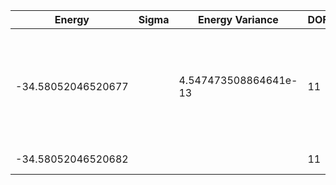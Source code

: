 | Energy              | Sigma | Energy Variance       | DOF | Einf                | Method                                                       | Reference |
|---------------------|-------|-----------------------|-----|---------------------|--------------------------------------------------------------|-----------|
| -34.58052046520677  |       | 4.547473508864641e-13 | 11  | -31.843050000043313 | DMRG (bond dimension 100) using fork tensor product states with U(1) symmetries for charge and spin sector | [paper](https://journals.aps.org/prx/abstract/10.1103/PhysRevX.7.031013) [code](https://github.com/varbench/methods/blob/main/scripts/Impurity/SB-DMFT-MI-HF_9.py) |
| -34.58052046520682  |       |                       | 11  | -31.843050000043313 | Exact diagonalization                                        | [paper](https://journals.aps.org/prx/abstract/10.1103/PhysRevX.7.031013) [code](https://github.com/varbench/methods/blob/main/scripts/Impurity/SB-DMFT-MI-HF_9.py) |
